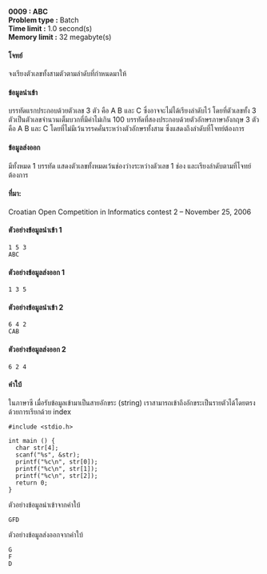 **0009 : ABC**  
**Problem type :** Batch  
**Time limit :** 1.0 second(s)  
**Memory limit :** 32 megabyte(s)  

#### โจทย์
จงเรียงตัวเลขทั้งสามตัวตามลำดับที่กำหนดมาให้

#### ข้อมูลนำเข้า
บรรทัดแรกประกอบด้วยตัวเลข 3 ตัว คือ A B และ C ซึ่งอาจจะไม่ได้เรียงลำดับไว้ โดยที่ตัวเลขทั้ง 3 ตัวเป็นตัวเลขจำนวนเต็มบวกที่มีค่าไม่เกิน 100
บรรทัดที่สองประกอบด้วยตัวอักษรภาษาอังกฤษ 3 ตัว คือ A B และ C โดยที่ไม่มีเว้นวรรคคั่นระหว่างตัวอักษรทั้งสาม ซึ่งแสดงถึงลำดับที่โจทย์ต้องการ

#### ข้อมูลส่งออก
มีทั้งหมด 1 บรรทัด แสดงตัวเลขทั้งหมดเว้นช่องว่างระหว่างตัวเลข 1 ช่อง และเรียงลำดับตามที่โจทย์ต้องการ

#### ที่มา: 
Croatian Open Competition in Informatics
contest 2 – November 25, 2006

#### ตัวอย่างข้อมูลนำเข้า	1
```
1 5 3
ABC
```

#### ตัวอย่างข้อมูลส่งออก 1
```
1 3 5
```

#### ตัวอย่างข้อมูลนำเข้า	2
```
6 4 2
CAB
```

#### ตัวอย่างข้อมูลส่งออก 2
```
6 2 4
```

#### คำใบ้
ในภาษาซี เมื่อรับข้อมูลเข้ามาเป็นสายอักขระ (string) เราสามารถเข้าถึงอักขระเป็นรายตัวได้โดยตรง ด้วยการเรียกด้วย index

```
#include <stdio.h>

int main () {
  char str[4];
  scanf("%s", &str);
  printf("%c\n", str[0]);
  printf("%c\n", str[1]);
  printf("%c\n", str[2]);
  return 0;
}
```

ตัวอย่างข้อมูลนำเข้าจากคำใบ้
```
GFD
```

ตัวอย่างข้อมูลส่งออกจากคำใบ้
```
G
F
D
```